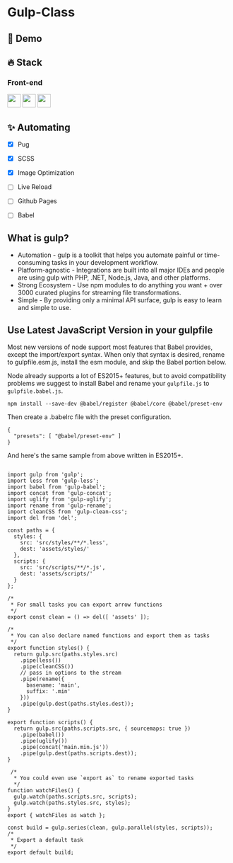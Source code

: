 # Gulp-Class

## 🔗 Demo

## 🔥 Stack
### Front-end
<img height="30" src="https://img.shields.io/badge/Gulp-CF4647?style=for-the-badge&logo=Gulp&logoColor=white"/> <img height="30" src="https://img.shields.io/badge/Pug-A86454?style=for-the-badge&logo=Pug&logoColor=white"/>
<img height="30" src="https://img.shields.io/badge/Sass-CC6699?style=for-the-badge&logo=Sass&logoColor=white"/>

## ✨ Automating
- [x] Pug
- [x] SCSS
- [x] Image Optimization
- [ ] Live Reload
- [ ] Github Pages
- [ ] Babel


## What is gulp?
* Automation - gulp is a toolkit that helps you automate painful or time-consuming tasks in your development workflow.
* Platform-agnostic - Integrations are built into all major IDEs and people are using gulp with PHP, .NET, Node.js, Java, and other platforms.
* Strong Ecosystem - Use npm modules to do anything you want + over 3000 curated plugins for streaming file transformations.
* Simple - By providing only a minimal API surface, gulp is easy to learn and simple to use.

## Use Latest JavaScript Version in your gulpfile
Most new versions of node support most features that Babel provides, except the import/export syntax. When only that syntax is desired, rename to gulpfile.esm.js, install the esm module, and skip the Babel portion below.

Node already supports a lot of ES2015+ features, but to avoid compatibility problems we suggest to install Babel and rename your ```gulpfile.js``` to ```gulpfile.babel.js```.

<pre><code>npm install --save-dev @babel/register @babel/core @babel/preset-env</code></pre>

Then create a .babelrc file with the preset configuration.
<pre><code>{
  "presets": [ "@babel/preset-env" ]
}
</code></pre>

And here's the same sample from above written in ES2015+.

```

import gulp from 'gulp';
import less from 'gulp-less';
import babel from 'gulp-babel';
import concat from 'gulp-concat';
import uglify from 'gulp-uglify';
import rename from 'gulp-rename';
import cleanCSS from 'gulp-clean-css';
import del from 'del';

const paths = {
  styles: {
    src: 'src/styles/**/*.less',
    dest: 'assets/styles/'
  },
  scripts: {
    src: 'src/scripts/**/*.js',
    dest: 'assets/scripts/'
  }
};

/*
 * For small tasks you can export arrow functions
 */
export const clean = () => del([ 'assets' ]);

/*
 * You can also declare named functions and export them as tasks
 */
export function styles() {
  return gulp.src(paths.styles.src)
    .pipe(less())
    .pipe(cleanCSS())
    // pass in options to the stream
    .pipe(rename({
      basename: 'main',
      suffix: '.min'
    }))
    .pipe(gulp.dest(paths.styles.dest));
}

export function scripts() {
  return gulp.src(paths.scripts.src, { sourcemaps: true })
    .pipe(babel())
    .pipe(uglify())
    .pipe(concat('main.min.js'))
    .pipe(gulp.dest(paths.scripts.dest));
}

 /*
  * You could even use `export as` to rename exported tasks
  */
function watchFiles() {
  gulp.watch(paths.scripts.src, scripts);
  gulp.watch(paths.styles.src, styles);
}
export { watchFiles as watch };

const build = gulp.series(clean, gulp.parallel(styles, scripts));
/*
 * Export a default task
 */
export default build;

```
